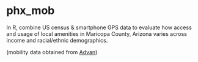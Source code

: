 # phx_mob
In R, combine US census & smartphone GPS data to evaluate how access and usage of local amenities in Maricopa County, Arizona varies across income and racial/ethnic demographics.

(mobility data obtained from [Advan](https://app.deweydata.io/products/2dfcb598-6e30-49f1-bdba-1deae113a951/package/))
